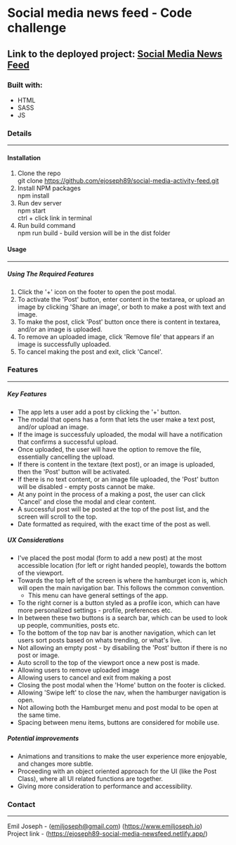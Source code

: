 # Social media news feed - Code challenge  

## Link to the deployed project: [Social Media News Feed](https://ejoseph89-social-media-newsfeed.netlify.app/)  

### Built with:  
- HTML
- SASS
- JS  

### Details  
--- 
 
#### Installation
1. Clone the repo  
   git clone https://github.com/ejoseph89/social-media-activity-feed.git  
2. Install NPM packages  
   npm install  
3. Run dev server  
   npm start  
   ctrl + click link in terminal  
4. Run build command  
   npm run build - build version will be in the dist folder  


#### Usage  
---  

##### Using The Required Features  
1. Click the '+' icon on the footer to open the post modal.  
2. To activate the 'Post' button, enter content in the textarea, or upload an image by clicking 'Share an image', or both to make a post with text and image.  
3. To make the post, click 'Post' button once there is content in textarea, and/or an image is uploaded.  
4. To remove an uploaded image, click 'Remove file' that appears if an image is successfully uploaded.
5. To cancel making the post and exit, click 'Cancel'.  


### Features  
---  

##### Key Features
- The app lets a user add a post by clicking the '+' button.  
- The modal that opens has a form that lets the user make a text post, and/or upload an image.    
- If the image is successfuly uploaded, the modal will have a notification that confirms a successful upload.  
- Once uploaded, the user will have the option to remove the file, essentially cancelling the upload.  
- If there is content in the textare (text post), or an image is uploaded, then the 'Post' button will be activated.  
- If there is no text content, or an image file uploaded, the 'Post' button will be disabled - empty posts cannot be make.  
- At any point in the process of a making a post, the user can click 'Cancel' and close the modal and clear content.  
- A successful post will be posted at the top of the post list, and the screen will scroll to the top.  
- Date formatted as required, with the exact time of the post as well.  

##### UX Considerations  
- I've placed the post modal (form to add a new post) at the most accessible location (for left or right handed people), towards the bottom of the viewport. 
- Towards the top left of the screen is where the hamburget icon is, which will open the main navigation bar.  This follows the common convention.  
  - This menu can have general settings of the app.  
- To the right corner is a button styled as a profile icon, which can have more personalized settings - profile, preferences etc.  
- In between these two buttons is a search bar, which can be used to look up people, communities, posts etc.  
- To the bottom of the top nav bar is another navigation, which can let users sort posts based on whats trending, or what's live.  
- Not allowing an empty post - by disabiling the 'Post' button if there is no post or image. 
- Auto scroll to the top of the viewport once a new post is made.  
- Allowing users to remove uploaded image
- Allowing users to cancel and exit from making a post
- Closing the post modal when the 'Home' button on the footer is clicked. 
- Allowing 'Swipe left' to close the nav, when the hamburger navigation is open. 
- Not allowing both the Hamburget menu and post modal to be open at the same time. 
- Spacing between menu items, buttons are considered for mobile use.  

##### Potential improvements  
- Animations and transitions to make the user experience more enjoyable, and changes more subtle.  
- Proceeding with an object oriented approach for the UI (like the Post Class), where all UI related functions are together.  
- Giving more consideration to performance and accessibility.  

 
### Contact  
---  
Emil Joseph - (emiljoseph@gmail.com) (https://www.emiljoseph.io)  
Project link - (https://ejoseph89-social-media-newsfeed.netlify.app/)  
